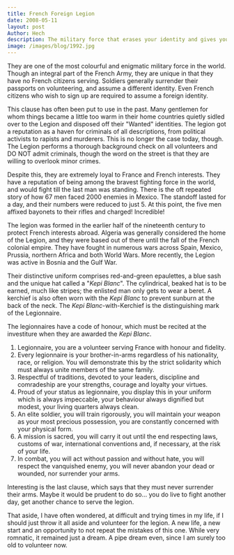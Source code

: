 ```yaml
---
title: French Foreign Legion
date: 2008-05-11
layout: post
Author: Hech
description: The military force that erases your identity and gives you a new one
image: /images/blog/1992.jpg
---
```


They are one of the most colourful and enigmatic military force in the world. Though an integral part of the French Army, they are unique in that they have no French citizens serving. Soldiers generally surrender their passports on volunteering, and assume a different identity. Even French citizens who wish to sign up are required to assume a foreign identity.

 This clause has often been put to use in the past. Many gentlemen for whom things became a little too warm in their home countries quietly sidled over to the Legion and disposed off their &quot;Wanted&quot; identities. The legion got a reputation as a haven for criminals of all descriptions, from political activists to rapists and murderers. This is no longer the case today, though. The Legion performs a thorough background check on all volunteers and DO NOT admit criminals, though the word on the street is that they are willing to overlook minor crimes.

 Despite this, they are extremely loyal to France and French interests. They have a reputation of being among the bravest fighting force in the world, and would fight till the last man was standing. There is the oft repeated story of how 67 men faced 2000 enemies in Mexico. The standoff lasted for a day, and their numbers were reduced to just 5. At this point, the five men affixed bayonets to their rifles and charged! Incredible!


<!--break-->
The legion was formed in the earlier half of the nineteenth century to protect French interests abroad. Algeria was generally considered the home of the Legion, and they were based out of there until the fall of the French colonial empire. They have fought in numerous wars across Spain, Mexico, Prussia, northern Africa and both World Wars. More recently, the Legion was active in Bosnia and the Gulf War.

 Their distinctive uniform comprises red-and-green epaulettes, a blue sash and the unique hat called a &quot;_Kepi Blanc_&quot;. The cylindrical, beaked hat is to be earned, much like stripes; the enlisted man only gets to wear a beret. A kerchief is also often worn with the _Kepi Blanc_ to prevent sunburn at the back of the neck. The _Kepi Blanc_-with-Kerchief is the distinguishing mark of the Legionnaire.

 The legionnaires have a code of honour, which must be recited at the investiture when they are awarded the _Kepi Blanc_.

 <ol>
 	 <li>Legionnaire, you are a volunteer serving France with honour and fidelity.</li>
     <li>Every legionnaire is your brother-in-arms regardless of his nationality, race, or religion. You will demonstrate this by the strict solidarity which must always unite members of the same family.</li>
     <li>Respectful of traditions, devoted to your leaders, discipline and comradeship are your strengths, courage and loyalty your virtues.</li>
     <li>Proud of your status as legionnaire, you display this in your uniform which is always impeccable, your behaviour always dignified but modest, your living quarters always clean.</li>
     <li>An elite soldier, you will train rigorously, you will maintain your weapon as your most precious possession, you are constantly concerned with your physical form.</li>
     <li>A mission is sacred, you will carry it out until the end respecting laws, customs of war, international conventions and, if necessary, at the risk of your life.</li>
     <li>In combat, you will act without passion and without hate, you will respect the vanquished enemy, you will never abandon your dead or wounded, nor surrender your arms.</li>
 </ol>

Interesting is the last clause, which says that they must never surrender their arms. Maybe it would be prudent to do so... you do live to fight another day, get another chance to serve the legion.

 That aside, I have often wondered, at difficult and trying times in my life, if I should just throw it all aside and volunteer for the legion. A new life, a new start and an opportunity to not repeat the mistakes of this one. While very romnatic, it remained just a dream. A pipe dream even, since I am surely too old to volunteer now.



